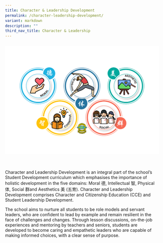 ```yaml
---
title: Character & Leadership Development
permalink: /character-leadership-development/
variant: markdown
description: ""
third_nav_title: Character & Leadership
---
```

<img style="width:800px; float: left; margin: 10px 50px 50px 0px;" src="/images/5domains_seperated.png">

Character and Leadership Development is an integral part of the school’s Student Development curriculum which emphasises the importance of holistic development in the five domains: Moral 德, Intellectual 智, Physical 体, Social 群and Aesthetics 美 (五育). Character and Leadership Development comprises Character and Citizenship Education (CCE) and Student Leadership Development. 

The school aims to nurture all students to be role models and servant leaders, who are confident to lead by example and remain resilient in the face of challenges and changes. Through lesson discussions, on-the-job experiences and mentoring by teachers and seniors, students are developed to become caring and empathetic leaders who are capable of making informed choices, with a clear sense of purpose.